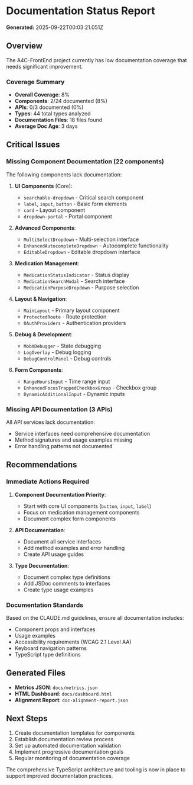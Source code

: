 # Documentation Status Report

**Generated:** 2025-09-22T00:03:21.051Z

## Overview

The A4C-FrontEnd project currently has low documentation coverage that needs significant improvement.

### Coverage Summary

- **Overall Coverage**: 8%
- **Components**: 2/24 documented (8%)
- **APIs**: 0/3 documented (0%)
- **Types**: 44 total types analyzed
- **Documentation Files**: 18 files found
- **Average Doc Age**: 3 days

## Critical Issues

### Missing Component Documentation (22 components)

The following components lack documentation:

1. **UI Components** (Core):
   - `searchable-dropdown` - Critical search component
   - `label`, `input`, `button` - Basic form elements
   - `card` - Layout component
   - `dropdown-portal` - Portal component

2. **Advanced Components**:
   - `MultiSelectDropdown` - Multi-selection interface
   - `EnhancedAutocompleteDropdown` - Autocomplete functionality
   - `EditableDropdown` - Editable dropdown interface

3. **Medication Management**:
   - `MedicationStatusIndicator` - Status display
   - `MedicationSearchModal` - Search interface
   - `MedicationPurposeDropdown` - Purpose selection

4. **Layout & Navigation**:
   - `MainLayout` - Primary layout component
   - `ProtectedRoute` - Route protection
   - `OAuthProviders` - Authentication providers

5. **Debug & Development**:
   - `MobXDebugger` - State debugging
   - `LogOverlay` - Debug logging
   - `DebugControlPanel` - Debug controls

6. **Form Components**:
   - `RangeHoursInput` - Time range input
   - `EnhancedFocusTrappedCheckboxGroup` - Checkbox group
   - `DynamicAdditionalInput` - Dynamic inputs

### Missing API Documentation (3 APIs)

All API services lack documentation:
- Service interfaces need comprehensive documentation
- Method signatures and usage examples missing
- Error handling patterns not documented

## Recommendations

### Immediate Actions Required

1. **Component Documentation Priority**:
   - Start with core UI components (`button`, `input`, `label`)
   - Focus on medication management components
   - Document complex form components

2. **API Documentation**:
   - Document all service interfaces
   - Add method examples and error handling
   - Create API usage guides

3. **Type Documentation**:
   - Document complex type definitions
   - Add JSDoc comments to interfaces
   - Create type usage examples

### Documentation Standards

Based on the CLAUDE.md guidelines, ensure all documentation includes:
- Component props and interfaces
- Usage examples
- Accessibility requirements (WCAG 2.1 Level AA)
- Keyboard navigation patterns
- TypeScript type definitions

## Generated Files

- **Metrics JSON**: `docs/metrics.json`
- **HTML Dashboard**: `docs/dashboard.html`
- **Alignment Report**: `doc-alignment-report.json`

## Next Steps

1. Create documentation templates for components
2. Establish documentation review process
3. Set up automated documentation validation
4. Implement progressive documentation goals
5. Regular monitoring of documentation coverage

The comprehensive TypeScript architecture and tooling is now in place to support improved documentation practices.